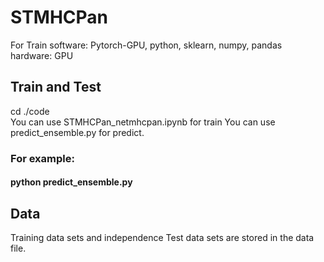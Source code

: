 # STMHCPan
For Train
software: Pytorch-GPU, python, sklearn, numpy, pandas  
hardware: GPU  

## Train and Test  
cd ./code  
You can use STMHCPan_netmhcpan.ipynb for train
You can use predict_ensemble.py for predict.   

### For example:  
#### python predict_ensemble.py

## Data  
Training data sets and independence Test data sets are stored in the data file.
